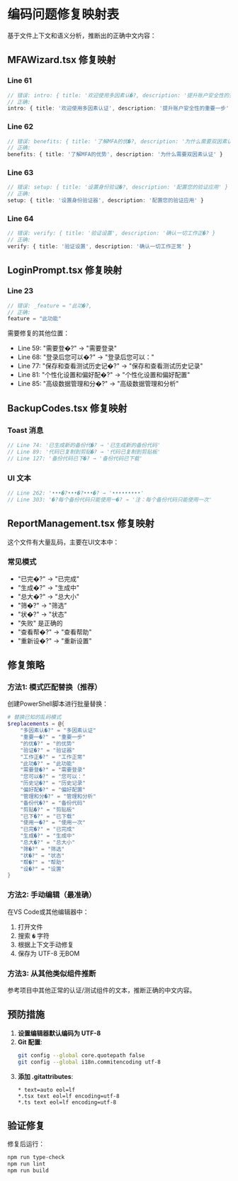 # 编码问题修复映射表

基于文件上下文和语义分析，推断出的正确中文内容：

## MFAWizard.tsx 修复映射

### Line 61
```typescript
// 错误: intro: { title: '欢迎使用多因素认�?, description: '提升账户安全性的重要一�? }
// 正确: 
intro: { title: '欢迎使用多因素认证', description: '提升账户安全性的重要一步' }
```

### Line 62
```typescript
// 错误: benefits: { title: '了解MFA的优�?, description: '为什么需要双因素认证' }
// 正确:
benefits: { title: '了解MFA的优势', description: '为什么需要双因素认证' }
```

### Line 63
```typescript
// 错误: setup: { title: '设置身份验证�?, description: '配置您的验证应用' }
// 正确:
setup: { title: '设置身份验证器', description: '配置您的验证应用' }
```

### Line 64
```typescript
// 错误: verify: { title: '验证设置', description: '确认一切工作正�? }
// 正确:
verify: { title: '验证设置', description: '确认一切工作正常' }
```

## LoginPrompt.tsx 修复映射

### Line 23
```typescript
// 错误: _feature = "此功�?,
// 正确:
feature = "此功能"
```

需要修复的其他位置：
- Line 59: "需要登�?" → "需要登录"
- Line 68: "登录后您可以�?" → "登录后您可以："
- Line 77: "保存和查看测试历史记�?" → "保存和查看测试历史记录"
- Line 81: "个性化设置和偏好配�?" → "个性化设置和偏好配置"
- Line 85: "高级数据管理和分�?" → "高级数据管理和分析"

## BackupCodes.tsx 修复映射

### Toast 消息
```typescript
// Line 74: '已生成新的备份代�? → '已生成新的备份代码'
// Line 89: '代码已复制到剪贴�? → '代码已复制到剪贴板'
// Line 127: '备份代码已下�? → '备份代码已下载'
```

### UI 文本
```typescript
// Line 262: '•••�?•••�?•••�? → '•••••••••'
// Line 303: '�?每个备份代码只能使用一�? → '注：每个备份代码只能使用一次'
```

## ReportManagement.tsx 修复映射

这个文件有大量乱码，主要在UI文本中：

### 常见模式
- "已完�?" → "已完成"
- "生成�?" → "生成中"
- "总大�?" → "总大小"
- "筛�?" → "筛选"
- "状�?" → "状态"
- "失败" 是正确的
- "查看帮�?" → "查看帮助"
- "重新设�?" → "重新设置"

## 修复策略

### 方法1: 模式匹配替换（推荐）

创建PowerShell脚本进行批量替换：

```powershell
# 替换已知的乱码模式
$replacements = @{
    "多因素认�?" = "多因素认证"
    "重要一�?" = "重要一步"
    "的优�?" = "的优势"
    "验证�?" = "验证器"
    "工作正�?" = "工作正常"
    "此功�?" = "此功能"
    "需要登�?" = "需要登录"
    "您可以�?" = "您可以："
    "历史记�?" = "历史记录"
    "偏好配�?" = "偏好配置"
    "管理和分�?" = "管理和分析"
    "备份代�?" = "备份代码"
    "剪贴�?" = "剪贴板"
    "已下�?" = "已下载"
    "使用一�?" = "使用一次"
    "已完�?" = "已完成"
    "生成�?" = "生成中"
    "总大�?" = "总大小"
    "筛�?" = "筛选"
    "状�?" = "状态"
    "帮�?" = "帮助"
    "设�?" = "设置"
}
```

### 方法2: 手动编辑（最准确）

在VS Code或其他编辑器中：
1. 打开文件
2. 搜索 `�` 字符
3. 根据上下文手动修复
4. 保存为 UTF-8 无BOM

### 方法3: 从其他类似组件推断

参考项目中其他正常的认证/测试组件的文本，推断正确的中文内容。

## 预防措施

1. **设置编辑器默认编码为 UTF-8**
2. **Git 配置**:
   ```bash
   git config --global core.quotepath false
   git config --global i18n.commitencoding utf-8
   ```
3. **添加 .gitattributes**:
   ```
   * text=auto eol=lf
   *.tsx text eol=lf encoding=utf-8
   *.ts text eol=lf encoding=utf-8
   ```

## 验证修复

修复后运行：
```bash
npm run type-check
npm run lint
npm run build
```

